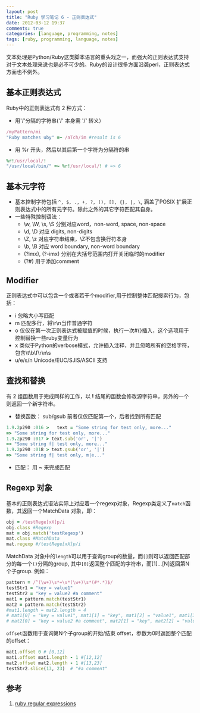 ```yaml
---
layout: post
title: "Ruby 学习笔记 6 - 正则表达式"
date: 2012-03-12 19:37
comments: true
categories: [language, programming, notes]
tags: [ruby, programming, language, notes]
---
```


文本处理是Python/Ruby这类脚本语言的重头戏之一，而强大的正则表达式支持对于文本处理来说也是必不可少的。Ruby的设计很多方面沿袭perl，正则表达式方面也不例外。

## 基本正则表达式

Ruby中的正则表达式有 2 种方式：

* 用'/'分隔的字符串('/' 本身需 '\/' 转义）  
``` ruby
/myPattern/mi
"Ruby matches uby" =~ /aTch/im #result is 6
```
* 用 %r 开头，然后以其后第一个字符为分隔符的串  
``` ruby
%r!/usr/local/!
"/usr/local/bin/" =~ %r!/usr/local/! # => 6
```
<!--more-->

## 基本元字符

* 基本控制字符包括 `^, $, ., +, ?, (), [], {}, |, \`, 涵盖了POSIX 扩展正则表达式中的所有元字符。除此之外的其它字符匹配其自身。  
* 一些特殊控制语法：  
    - \w, \W, \s, \S 分别对应word，non-word, space, non-space  
    - \d, \D 对应 digits, non-digits  
    - \Z, \z 对应字符串结束，\Z不包含换行符本身  
    - \b, \B 对应 word boundary, non-word boundary  
    - (?imx), (?-imx) 分别在大括号范围内打开关闭临时的modifier  
    - (?#) 用于添加comment

## Modifier

正则表达式中可以包含一个或者若干个modifier,用于控制整体匹配搜索行为，包括：  

- i 忽略大小写匹配   
- m 匹配多行，将\r\n当作普通字符  
- o 仅仅在第一次正则表达式被赋值的时候，执行一次#{}插入，这个选项用于控制替换一些ruby变量行为  
- x 类似于Python的verbose模式，允许插入注释，并且忽略所有的空格字符，包含\t\b\f\r\n\s  
- u/e/s/n Unicode/EUC/SJIS/ASCII 支持  

## 查找和替换

有 2 组函数用于完成同样的工作，以 **!** 结尾的函数会修改源字符串，另外的一个则返回一个新字符串。

- 替换函数： sub/gsub 前者仅仅匹配第一个，后者找到所有匹配  

``` ruby
1.9.2p290 :016 >   text = "Some string for test only, more..."
=> "Some string for test only, more..." 
1.9.2p290 :017 > text.sub('or', '|')
=> "Some string f| test only, more..." 
1.9.2p290 :018 > text.gsub('or', '|')
=> "Some string f| test only, m|e..." 
```
- 匹配： 用 **~** 来完成匹配

## Regexp 对象 

基本的正则表达式语法实际上对应着一个regexp对象，Regexp类定义了`match`函数，其返回一个MatchData 对象，即：
``` ruby
obj = /testRege[xX]p/i
obj.class #Regexp
mat = obj.match('testRegexp')
mat.class #MatchData
mat.regexp #/testRege[xX]p/i
```

MatchData 对象中的`length`可以用于查询group的数量，而`[]`则可以返回匹配部分的每一个`()`分隔的group, 其中`[0]`返回整个匹配的字符串，而[1]...[N]返回第N个子group. 例如：

``` ruby
pattern = /^(\w+)\s*=\s*(\w+)\s*(#*.*)$/
testStr1 = "key = value1"
testStr2 = "key = value2 #a comment"
mat1 = pattern.match(testStr1)
mat2 = pattern.match(testStr2)
#mat1.length = mat2.length = 4
# mat1[0] = "key = value1", mat1[1] = "key", mat1[2] = "value1", mat1[3] = ""
# mat2[0] = "key = value2 #a comment", mat2[1] = "key", mat2[2] = "value2", mat2[3] = "#a comment"
```

`offset`函数用于查询第N个子group的开始/结束 offset，参数为0时返回整个匹配的offset：

``` ruby
mat1.offset 0 # [0,12]
mat1.offset mat1.length - 1 #[12,12]
mat2.offset mat2.length - 1 #[13,23]
testStr2.slice(13, 23)  # "#a comment"
```

## 参考
1. [ruby regular expressions](http://www.tutorialspoint.com/ruby/ruby_regular_expressions.htm)
